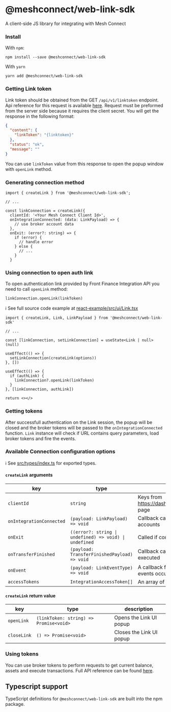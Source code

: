 # @meshconnect/web-link-sdk

A client-side JS library for integrating with Mesh Connect

### Install

With `npm`:

```
npm install --save @meshconnect/web-link-sdk
```

With `yarn`

```
yarn add @meshconnect/web-link-sdk
```

### Getting Link token

Link token should be obtained from the GET `/api/v1/linktoken` endpoint. Api reference for this request is available [here](https://integration-api.getfront.com/apireference#tag/Managed-Account-Authentication/paths/~1api~1v1~1linktoken/post). Request must be preformed from the server side because it requires the client secret. You will get the response in the following format:

```json
{
  "content": {
    "linkToken": "{linktoken}"
  },
  "status": "ok",
  "message": ""
}
```

You can use `linkToken` value from this response to open the popup window with `openLink` method.

### Generating connection method

```tsx
import { createLink } from '@meshconnect/web-link-sdk';

// ...

const linkConnection = createLink({
  clientId: '<Your Mesh Connect Client Id>',
  onIntegrationConnected: (data: LinkPayload) => {
    // use broker account data
  },
  onExit: (error?: string) => {
    if (error) {
      // handle error
    } else {
      // ...
    }
  }

```

### Using connection to open auth link

To open authentication link provided by Front Finance Integration API you need to call `openLink` method:

```tsx
linkConnection.openLink(linkToken)
```

ℹ️ See full source code example at [react-example/src/ui/Link.tsx](../../examples/react-example/src/ui/Link.tsx)

```tsx
import { createLink, Link, LinkPayload } from '@meshconnect/web-link-sdk'

// ...

const [linkConnection, setLinkConnection] = useState<Link | null>(null)

useEffect(() => {
  setLinkConnection(createLink(options))
}, [])

useEffect(() => {
  if (authLink) {
    linkConnection?.openLink(linkToken)
  }
}, [linkConnection, authLink])

return <></>
```

### Getting tokens

After successfull authentication on the Link session, the popup will be closed and the broker tokens will be passed to the `onIntegrationConnected` function.
`Link` instance will check if URL contains query parameters, load broker tokens and fire the events.

### Available Connection configuration options

ℹ️ See [src/types/index.ts](src/utils/types.ts) for exported types.

#### `createLink` arguments

| key                      | type                                                   | description                                                                          |
| ------------------------ | ------------------------------------------------------ | ------------------------------------------------------------------------------------ |
| `clientId`               | `string`                                               | Keys from https://dashboard.getfront.com/company/keys page                           |
| `onIntegrationConnected` | `(payload: LinkPayload) => void`                       | Callback called when users connects their accounts                                   |
| `onExit`                 | `((error?: string \| undefined) => void) \| undefined` | Called if connection not happened                                                    |
| `onTransferFinished`     | `(payload: TransferFinishedPayload) => void`           | Callback called when a crypto transfer is executed                                   |
| `onEvent`                | `(payload: LinkEventType) => void`                     | A callback function that is called when various events occur within the Front iframe |
| `accessTokens`           | `IntegrationAccessToken[]`                             | An array of integration access tokens                                                |

#### `createLink` return value

| key         | type                                   | description              |
| ----------- | -------------------------------------- | ------------------------ |
| `openLink`  | `(linkToken: string) => Promise<void>` | Opens the Link UI popup  |
| `closeLink` | `() => Promise<void>`                  | Closes the Link UI popup |

### Using tokens

You can use broker tokens to perform requests to get current balance, assets and execute transactions. Full API reference can be found [here](https://integration-api.meshconnect.com/apireference).

## Typescript support

TypeScript definitions for `@meshconnect/web-link-sdk` are built into the npm package.
